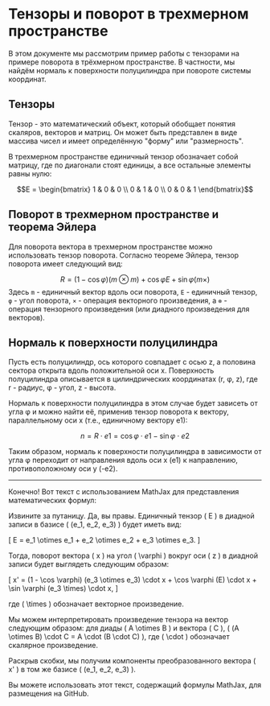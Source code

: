 

# Тензоры и поворот в трехмерном пространстве

В этом документе мы рассмотрим пример работы с тензорами на примере поворота в трёхмерном пространстве. В частности, мы найдём нормаль к поверхности полуцилиндра при повороте системы координат.

## Тензоры

Тензор - это математический объект, который обобщает понятия скаляров, векторов и матриц. Он может быть представлен в виде массива чисел и имеет определённую "форму" или "размерность". 

В трехмерном пространстве единичный тензор обозначает собой матрицу, где по диагонали стоят единицы, а все остальные элементы равны нулю:


$$E = \begin{bmatrix} 1 & 0 & 0 \\ 0 & 1 & 0 \\ 0 & 0 & 1 \end{bmatrix}$$


## Поворот в трехмерном пространстве и теорема Эйлера

Для поворота вектора в трехмерном пространстве можно использовать тензор поворота. Согласно теореме Эйлера, тензор поворота имеет следующий вид:


$$R = (1 - \cos\varphi) (m \otimes m) + \cos\varphi E + \sin\varphi (m \times)$$
Здесь `m` - единичный вектор вдоль оси поворота, `E` - единичный тензор, `φ` - угол поворота, `×` - операция векторного произведения, а `⊗` - операция тензорного произведения (или диадного произведения для векторов).

## Нормаль к поверхности полуцилиндра

Пусть есть полуцилиндр, ось которого совпадает с осью z, а половина сектора открыта вдоль положительной оси x. Поверхность полуцилиндра описывается в цилиндрических координатах (r, φ, z), где r - радиус, φ - угол, z - высота.

Нормаль к поверхности полуцилиндра в этом случае будет зависеть от угла φ и можно найти её, применив тензор поворота к вектору, параллельному оси x (т.е., единичному вектору e1):

$$n = R \cdot e1 = \cos\varphi \cdot e1 - \sin\varphi \cdot e2$$

Таким образом, нормаль к поверхности полуцилиндра в зависимости от угла φ переходит от направления вдоль оси x (e1) к направлению, противоположному оси y (-e2).

---

Конечно! Вот текст с использованием MathJax для представления математических формул:

Извините за путаницу. Да, вы правы. Единичный тензор \( E \) в диадной записи в базисе \( (e_1, e_2, e_3) \) будет иметь вид:

\[ E = e_1 \otimes e_1 + e_2 \otimes e_2 + e_3 \otimes e_3. \]

Тогда, поворот вектора \( x \) на угол \( \varphi \) вокруг оси \( z \) в диадной записи будет выглядеть следующим образом:

\[ x' = (1 - \cos \varphi) (e_3 \otimes e_3) \cdot x + \cos \varphi (E) \cdot x + \sin \varphi (e_3 \times) \cdot x, \]

где \( \times \) обозначает векторное произведение.

Мы можем интерпретировать произведение тензора на вектор следующим образом: для диады \( A \otimes B \) и вектора \( C \), \( (A \otimes B) \cdot C = A \cdot (B \cdot C) \), где \( \cdot \) обозначает скалярное произведение.

Раскрыв скобки, мы получим компоненты преобразованного вектора \( x' \) в том же базисе \( (e_1, e_2, e_3) \).

Вы можете использовать этот текст, содержащий формулы MathJax, для размещения на GitHub.

